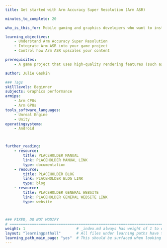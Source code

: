 ```yaml
---
title: Get started with Arm Accuracy Super Resolution (Arm ASR)

minutes_to_complete: 20

who_is_this_for: Mobile gaming and graphics developers who want to install and configure Arm Accuracy Super Resolution (ASR) in their projects, to improve performance on highly complex game content without compromising on image quality.

learning_objectives: 
    - Understand Arm Accuracy Super Resolution
    - Integrate Arm ASR into your game project
    - Control how Arm ASR upscales your content 

prerequisites:
    - A game project that uses high-quality rendering features (such as hardware ray tracing) that stretch the performance capabilities of everyday smartphones.

author: Julie Gaskin

### Tags
skilllevels: Beginner
subjects: Graphics performance
armips:
    - Arm CPUs
    - Arm GPUs
tools_software_languages:
    - Unreal Engine
    - Unity
operatingsystems:
    - Android



further_reading:
    - resource:
        title: PLACEHOLDER MANUAL 
        link: PLACEHOLDER MANUAL LINK
        type: documentation
    - resource:
        title: PLACEHOLDER BLOG 
        link: PLACEHOLDER BLOG LINK
        type: blog
    - resource:
        title: PLACEHOLDER GENERAL WEBSITE 
        link: PLACEHOLDER GENERAL WEBSITE LINK
        type: website



### FIXED, DO NOT MODIFY
# ================================================================================
weight: 1                       # _index.md always has weight of 1 to order correctly
layout: "learningpathall"       # All files under learning paths have this same wrapper
learning_path_main_page: "yes"  # This should be surfaced when looking for related content. Only set for _index.md of learning path content.
---
```

